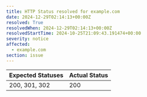 ```yaml
---
title: HTTP Status resolved for example.com
date: 2024-12-29T02:14:13+00:00Z
resolved: True
resolvedWhen: 2024-12-29T02:14:13+00:00Z
resolvedStartTime: 2024-10-25T21:09:43.191474+00:00
severity: notice
affected:
  - example.com
section: issue
---
```


| Expected Statuses | Actual Status  |
|-------------------|----------------|
| 200, 301, 302 | 200 |
